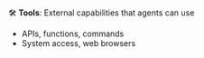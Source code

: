  🛠️ **Tools**: External capabilities that agents can use
- APIs, functions, commands
- System access, web browsers
